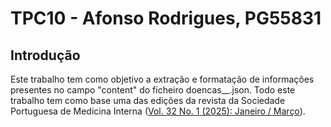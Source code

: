 # TPC10 - Afonso Rodrigues, PG55831

## Introdução

Este trabalho tem como objetivo a extração e formatação de informações presentes no campo "content" do ficheiro doencas__.json. 
Todo este trabalho tem como base uma das edições da revista da Sociedade Portuguesa de Medicina Interna ([Vol. 32 No. 1 (2025): Janeiro / Março](https://revista.spmi.pt/index.php/rpmi/issue/view/135)).
